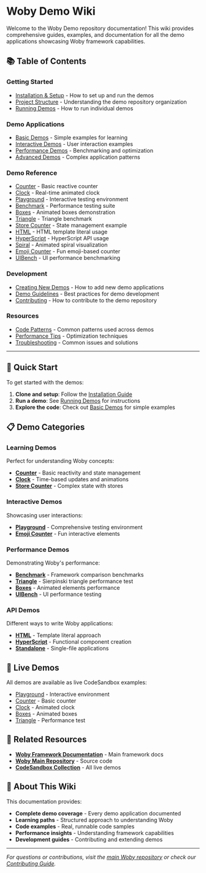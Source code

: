 # Woby Demo Wiki

Welcome to the Woby Demo repository documentation! This wiki provides comprehensive guides, examples, and documentation for all the demo applications showcasing Woby framework capabilities.

## 📚 Table of Contents

### Getting Started
- [Installation & Setup](./Installation.md) - How to set up and run the demos
- [Project Structure](./Project-Structure.md) - Understanding the demo repository organization
- [Running Demos](./Running-Demos.md) - How to run individual demos

### Demo Applications
- [Basic Demos](./Basic-Demos.md) - Simple examples for learning
- [Interactive Demos](./Interactive-Demos.md) - User interaction examples
- [Performance Demos](./Performance-Demos.md) - Benchmarking and optimization
- [Advanced Demos](./Advanced-Demos.md) - Complex application patterns

### Demo Reference
- [Counter](./demos/Counter.md) - Basic reactive counter
- [Clock](./demos/Clock.md) - Real-time animated clock
- [Playground](./demos/Playground.md) - Interactive testing environment
- [Benchmark](./demos/Benchmark.md) - Performance testing suite
- [Boxes](./demos/Boxes.md) - Animated boxes demonstration
- [Triangle](./demos/Triangle.md) - Triangle benchmark
- [Store Counter](./demos/Store-Counter.md) - State management example
- [HTML](./demos/HTML.md) - HTML template literal usage
- [HyperScript](./demos/HyperScript.md) - HyperScript API usage
- [Spiral](./demos/Spiral.md) - Animated spiral visualization
- [Emoji Counter](./demos/Emoji-Counter.md) - Fun emoji-based counter
- [UIBench](./demos/UIBench.md) - UI performance benchmarking

### Development
- [Creating New Demos](./Creating-New-Demos.md) - How to add new demo applications
- [Demo Guidelines](./Demo-Guidelines.md) - Best practices for demo development
- [Contributing](./Contributing.md) - How to contribute to the demo repository

### Resources
- [Code Patterns](./Code-Patterns.md) - Common patterns used across demos
- [Performance Tips](./Performance-Tips.md) - Optimization techniques
- [Troubleshooting](./Troubleshooting.md) - Common issues and solutions

---

## 🚀 Quick Start

To get started with the demos:

1. **Clone and setup**: Follow the [Installation Guide](./Installation.md)
2. **Run a demo**: See [Running Demos](./Running-Demos.md) for instructions
3. **Explore the code**: Check out [Basic Demos](./Basic-Demos.md) for simple examples

## 📋 Demo Categories

### Learning Demos
Perfect for understanding Woby concepts:
- **[Counter](./demos/Counter.md)** - Basic reactivity and state management
- **[Clock](./demos/Clock.md)** - Time-based updates and animations
- **[Store Counter](./demos/Store-Counter.md)** - Complex state with stores

### Interactive Demos
Showcasing user interactions:
- **[Playground](./demos/Playground.md)** - Comprehensive testing environment
- **[Emoji Counter](./demos/Emoji-Counter.md)** - Fun interactive elements

### Performance Demos
Demonstrating Woby's performance:
- **[Benchmark](./demos/Benchmark.md)** - Framework comparison benchmarks
- **[Triangle](./demos/Triangle.md)** - Sierpinski triangle performance test
- **[Boxes](./demos/Boxes.md)** - Animated elements performance
- **[UIBench](./demos/UIBench.md)** - UI performance testing

### API Demos
Different ways to write Woby applications:
- **[HTML](./demos/HTML.md)** - Template literal approach
- **[HyperScript](./demos/HyperScript.md)** - Functional component creation
- **[Standalone](./demos/Standalone.md)** - Single-file applications

## 🎯 Live Demos

All demos are available as live CodeSandbox examples:

- [Playground](https://codesandbox.io/s/playground-7w2pxg) - Interactive environment
- [Counter](https://codesandbox.io/s/demo-counter-23fv5) - Basic counter
- [Clock](https://codesandbox.io/s/demo-clock-w1e7yb) - Animated clock
- [Boxes](https://codesandbox.io/s/demo-boxes-wx6rqb) - Animated boxes
- [Triangle](https://codesandbox.io/s/demo-triangle-l837v0) - Performance test

## 🔗 Related Resources

- **[Woby Framework Documentation](https://github.com/wongchichong/woby)** - Main framework docs
- **[Woby Main Repository](https://github.com/wongchichong/woby)** - Source code
- **[CodeSandbox Collection](https://codesandbox.io/@woby)** - All live demos

## 📖 About This Wiki

This documentation provides:
- **Complete demo coverage** - Every demo application documented
- **Learning paths** - Structured approach to understanding Woby
- **Code examples** - Real, runnable code samples
- **Performance insights** - Understanding framework capabilities
- **Development guides** - Contributing and extending demos

---

*For questions or contributions, visit the [main Woby repository](https://github.com/wongchichong/woby) or check our [Contributing Guide](./Contributing.md).*